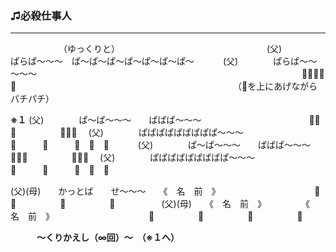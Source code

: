 ### ♫必殺仕事人
---
　　　　　　（ゆっくりと）　　　　　　　　　　　　　　　　　
(父)　　　　ぱらぱ～～～　ぱ～ぱ～ぱ～ぱ～ぱ～ぱ～ぱ～　　　
(父)　　　　ぱらぱ～～～～～　　　　　　　　　　　　　　　　
　　　　　　　　　　　　　　📣📣📣📣📣　　　　　　　　　　　
　　　　　　　　　　　　　　（📣を上にあげながらパチパチ）　

**※１**
(父)　　　　ぱ～ぱ～～～　　ぱぱぱ～～～　　
　　　　　　　　　　📣📣📣　　　　　📣📣📣　
(父)　　　　ぱぱぱぱぱぱぱぱぱ～～～　　　　
　　　　　　📣　　　📣　　　📣　📣　📣　　　
(父)　　　　ぱ～ぱ～～～　　ぱぱぱ～～～　　
　　　　　　　　　　📣📣📣　　　　　📣📣📣　
(父)　　　　ぱぱぱぱぱぱぱぱぱ～～～　　　　
　　　　　　📣　　　📣　　　📣　📣　📣　　　

(父)(母)　　かっとば　　せ～～～　　《　名　前　》　　　　　
　　　　　　📣　　　　　📣　　　　　📣　　　　　📣　　　　　
(父)(母)　　《　名　前　》　　　　　《　名　前　》　　　　　
　　　　　　📣　　　　　📣　　　　　📣　　　　　📣　　　　　

　　　**～くりかえし（∞回）～　（※１へ）**　　　
